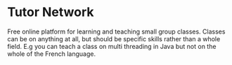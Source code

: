 # Tutor Network

Free online platform for learning and teaching small group classes. Classes can be on anything at all, but should be specific skills rather than a whole field. E.g you can teach a class on multi threading in Java but not on the whole of the French language.
